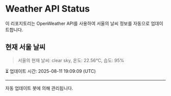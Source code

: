 
# Weather API Status

이 리포지토리는 OpenWeather API를 사용하여 서울의 날씨 정보를 자동으로 업데이트합니다.

## 현재 서울 날씨
> 서울의 현재 날씨: clear sky, 온도: 22.56°C, 습도: 95%

⏳ 업데이트 시간: 2025-08-11 19:09:09 (UTC)

---
자동 업데이트 봇에 의해 관리됩니다.
